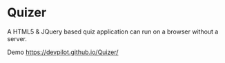 # Quizer

A HTML5 & JQuery based quiz application can run on a browser without a server.

Demo https://devpilot.github.io/Quizer/
